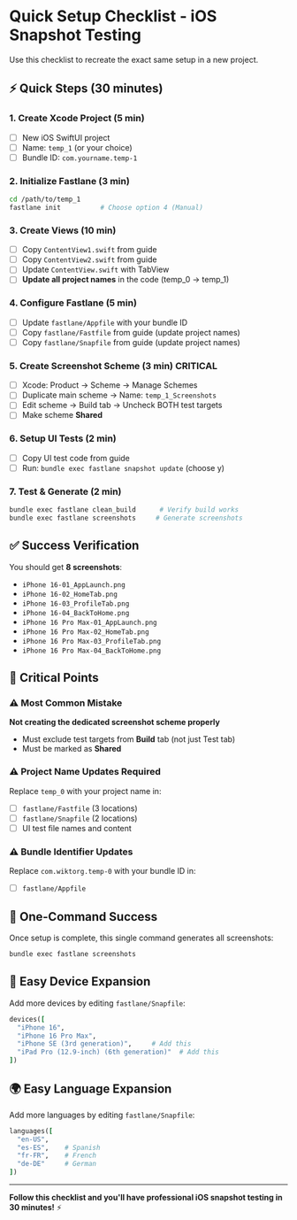 # Quick Setup Checklist - iOS Snapshot Testing

Use this checklist to recreate the exact same setup in a new project.

## ⚡ Quick Steps (30 minutes)

### 1. Create Xcode Project (5 min)
- [ ] New iOS SwiftUI project
- [ ] Name: `temp_1` (or your choice)
- [ ] Bundle ID: `com.yourname.temp-1`

### 2. Initialize Fastlane (3 min)
```bash
cd /path/to/temp_1
fastlane init          # Choose option 4 (Manual)
```

### 3. Create Views (10 min)
- [ ] Copy `ContentView1.swift` from guide
- [ ] Copy `ContentView2.swift` from guide  
- [ ] Update `ContentView.swift` with TabView
- [ ] **Update all project names** in the code (temp_0 → temp_1)

### 4. Configure Fastlane (5 min)
- [ ] Update `fastlane/Appfile` with your bundle ID
- [ ] Copy `fastlane/Fastfile` from guide (update project names)
- [ ] Copy `fastlane/Snapfile` from guide (update project names)

### 5. Create Screenshot Scheme (3 min) **CRITICAL**
- [ ] Xcode: Product → Scheme → Manage Schemes
- [ ] Duplicate main scheme → Name: `temp_1_Screenshots`
- [ ] Edit scheme → Build tab → Uncheck BOTH test targets
- [ ] Make scheme **Shared**

### 6. Setup UI Tests (2 min)
- [ ] Copy UI test code from guide
- [ ] Run: `bundle exec fastlane snapshot update` (choose y)

### 7. Test & Generate (2 min)
```bash
bundle exec fastlane clean_build      # Verify build works
bundle exec fastlane screenshots     # Generate screenshots
```

## ✅ Success Verification

You should get **8 screenshots**:
- `iPhone 16-01_AppLaunch.png`
- `iPhone 16-02_HomeTab.png`
- `iPhone 16-03_ProfileTab.png`
- `iPhone 16-04_BackToHome.png`
- `iPhone 16 Pro Max-01_AppLaunch.png`
- `iPhone 16 Pro Max-02_HomeTab.png`
- `iPhone 16 Pro Max-03_ProfileTab.png`
- `iPhone 16 Pro Max-04_BackToHome.png`

## 🚨 Critical Points

### ⚠️ Most Common Mistake
**Not creating the dedicated screenshot scheme properly**
- Must exclude test targets from **Build** tab (not just Test tab)
- Must be marked as **Shared**

### ⚠️ Project Name Updates Required
Replace `temp_0` with your project name in:
- [ ] `fastlane/Fastfile` (3 locations)
- [ ] `fastlane/Snapfile` (2 locations)
- [ ] UI test file names and content

### ⚠️ Bundle Identifier Updates
Replace `com.wiktorg.temp-0` with your bundle ID in:
- [ ] `fastlane/Appfile`

## 🎯 One-Command Success

Once setup is complete, this single command generates all screenshots:
```bash
bundle exec fastlane screenshots
```

## 📱 Easy Device Expansion

Add more devices by editing `fastlane/Snapfile`:
```ruby
devices([
  "iPhone 16",
  "iPhone 16 Pro Max",
  "iPhone SE (3rd generation)",     # Add this
  "iPad Pro (12.9-inch) (6th generation)"  # Add this
])
```

## 🌍 Easy Language Expansion

Add more languages by editing `fastlane/Snapfile`:
```ruby
languages([
  "en-US",
  "es-ES",    # Spanish
  "fr-FR",    # French
  "de-DE"     # German
])
```

---

**Follow this checklist and you'll have professional iOS snapshot testing in 30 minutes!** ⚡
